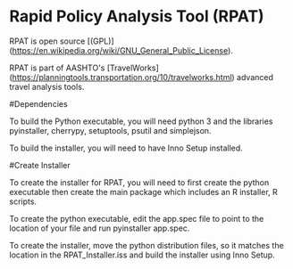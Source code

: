 # Rapid Policy Analysis Tool (RPAT)

RPAT is open source [(GPL)] (https://en.wikipedia.org/wiki/GNU_General_Public_License).  

RPAT is part of AASHTO's [TravelWorks] (https://planningtools.transportation.org/10/travelworks.html) advanced travel analysis tools.

#Dependencies

To build the Python executable, you will need python 3 and the libraries pyinstaller, cherrypy, setuptools, psutil and simplejson.

To build the installer, you will need to have Inno Setup installed.

#Create Installer

To create the installer for RPAT, you will need to first create the python executable then create the main package which includes an R installer, R scripts.

To create the python executable, edit the app.spec file to point to the location of your file and run pyinstaller app.spec.

To create the installer, move the python distribution files, so it matches the location in the RPAT_Installer.iss and build the installer using Inno Setup.

